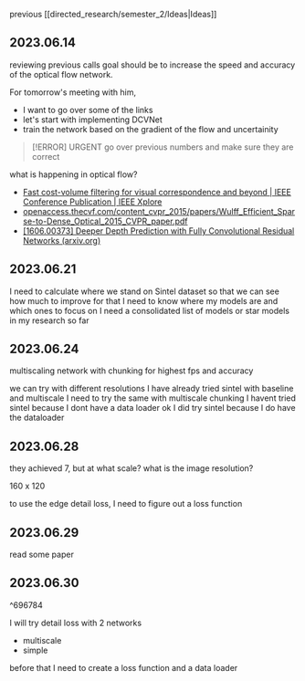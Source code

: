 previous [[directed_research/semester_2/Ideas|Ideas]]

## 2023.06.14

reviewing previous calls
goal should be to increase the speed and accuracy of the optical flow network. 

For tomorrow's meeting with him, 
- I want to go over some of the links 
- let's start with implementing DCVNet 
- train the network based on the gradient of the flow and uncertainity

>[!ERROR] URGENT
go over previous numbers and make sure they are correct 


what is happening in optical flow? 
- [Fast cost-volume filtering for visual correspondence and beyond | IEEE Conference Publication | IEEE Xplore](https://ieeexplore.ieee.org/document/5995372)
- [openaccess.thecvf.com/content_cvpr_2015/papers/Wulff_Efficient_Sparse-to-Dense_Optical_2015_CVPR_paper.pdf](https://openaccess.thecvf.com/content_cvpr_2015/papers/Wulff_Efficient_Sparse-to-Dense_Optical_2015_CVPR_paper.pdf)
- [[1606.00373] Deeper Depth Prediction with Fully Convolutional Residual Networks (arxiv.org)](https://arxiv.org/abs/1606.00373)



## 2023.06.21

I need to calculate where we stand on Sintel dataset so that we can see how much to improve 
for that I need to know where my models are and which ones to focus on 
I need a consolidated list of models or star models in my research so far


## 2023.06.24


multiscaling network with chunking for highest fps and accuracy

we can try with different resolutions 
I have already tried sintel with baseline and multiscale 
I need to try the same with multiscale chunking 
I havent tried sintel because I dont have a data loader 
ok I did try sintel because I do have the dataloader



## 2023.06.28

they achieved 7, but at what scale?
what is the image resolution? 


160 x 120


to use the edge detail loss, I need to figure out a loss function

## 2023.06.29
read some paper 

## 2023.06.30

^696784

I will try detail loss with 2 networks 
- multiscale 
- simple 

before that I need to create a loss function
and a data loader 

